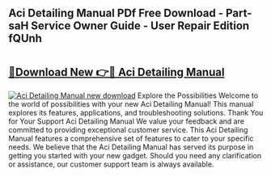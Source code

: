 ## Aci Detailing Manual PDf Free Download - Part-saH Service Owner Guide - User Repair Edition fQUnh

# <h2><a href="http://bc5895.oget.top/?id=Aci+Detailing+Manual">🔗Download New 👉🔴 Aci Detailing Manual</a></h2>

[![Aci Detailing Manual new download](https://i.imgur.com/5g1atiW.png)](http://bc5895.oget.top/?id=Aci+Detailing+Manual)
Explore the Possibilities Welcome to the world of possibilities with your new Aci Detailing Manual! This manual explores its features, applications, and troubleshooting solutions. Thank You for Your Support Aci Detailing Manual We value your feedback and are committed to providing exceptional customer service. This Aci Detailing Manual features a comprehensive set of features to cater to your specific needs. We believe that the Aci Detailing Manual has served its purpose in getting you started with your new gadget. Should you need any clarification or assistance, our customer support team is always available.
